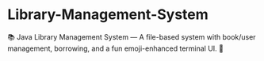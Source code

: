# Library-Management-System
📚 Java Library Management System — A file-based system with book/user management, borrowing, and a fun emoji-enhanced terminal UI. 🎉
